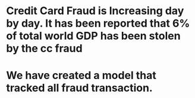 # Credit Card Fraud is Increasing day by day. It has been reported that 6% of total world GDP has been stolen by the cc fraud
# We have created a model that tracked all fraud transaction. 
